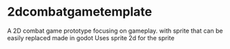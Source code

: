 # 2dcombatgametemplate
A 2D combat game prototype focusing on gameplay. with sprite that can be easily replaced made in godot
Uses sprite 2d for the sprite
